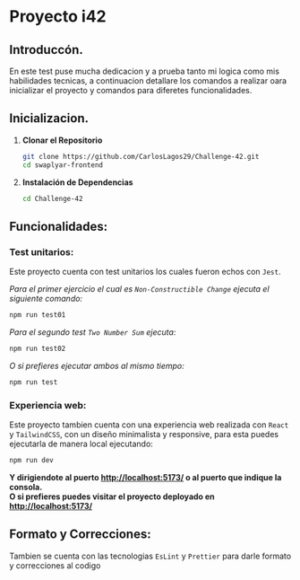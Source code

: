 # Proyecto i42

## Introduccón.

En este test puse mucha dedicacion y a prueba tanto mi logica como mis habilidades tecnicas, a continuacion detallare los comandos a realizar oara inicializar el proyecto y comandos para diferetes funcionalidades.  

## Inicializacion.

1. **Clonar el Repositorio**

   ```bash
   git clone https://github.com/CarlosLagos29/Challenge-42.git
   cd swaplyar-frontend
   ```

2. **Instalación de Dependencias**

   ```bash
   cd Challenge-42
   ```
   
## Funcionalidades:

### Test unitarios:

Este proyecto cuenta con test unitarios los cuales fueron echos con `Jest`.

*Para el primer ejercicio el cual es `Non-Constructible Change` ejecuta el siguiente comando:*

```bash
npm run test01
```

*Para el segundo test `Two Number Sum` ejecuta:*

```bash
npm run test02
```

*O si prefieres ejecutar ambos al mismo tiempo:*

```bash
npm run test
```

### Experiencia web:

Este proyecto tambien cuenta con una experiencia web realizada con `React` y `TailwindCSS`, con un diseño minimalista y responsive, para esta puedes ejecutarla de manera local ejecutando:

```bash
npm run dev
```
**Y dirigiendote al puerto [http://localhost:5173/](http://localhost:5173/) o al puerto que indique la consola.**
<br/>
**O si prefieres puedes visitar el proyecto deployado en [http://localhost:5173/](http://localhost:5173/)**

## Formato y Correcciones:

Tambien se cuenta con las tecnologias `EsLint` y `Prettier` para darle formato y correcciones al codigo


